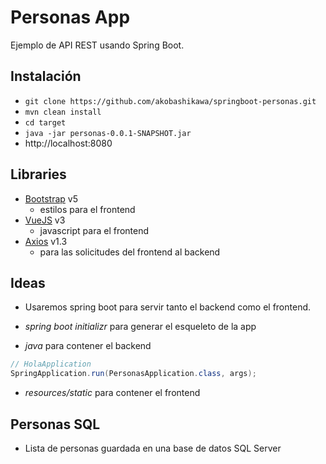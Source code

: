 # Personas App

Ejemplo de API REST usando Spring Boot.

## Instalación

- `git clone https://github.com/akobashikawa/springboot-personas.git`
- `mvn clean install`
- `cd target`
- `java -jar personas-0.0.1-SNAPSHOT.jar`
- http://localhost:8080

## Libraries

- [Bootstrap](https://getbootstrap.com/) v5
    - estilos para el frontend
- [VueJS](https://vuejs.org/) v3
    - javascript para el frontend
- [Axios](https://axios-http.com/) v1.3
    - para las solicitudes del frontend al backend

## Ideas

- Usaremos spring boot para servir tanto el backend como el frontend.
- _spring boot initializr_ para generar el esqueleto de la app

- _java_ para contener el backend

```java
// HolaApplication
SpringApplication.run(PersonasApplication.class, args);
```

- _resources/static_ para contener el frontend

## Personas SQL

- Lista de personas guardada en una base de datos SQL Server

